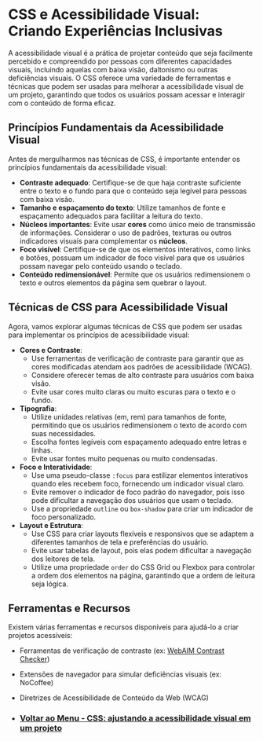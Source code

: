 # CSS e Acessibilidade Visual: Criando Experiências Inclusivas

A acessibilidade visual é a prática de projetar conteúdo que seja facilmente percebido e compreendido por pessoas com diferentes capacidades visuais, incluindo aquelas com baixa visão, daltonismo ou outras deficiências visuais. O CSS oferece uma variedade de ferramentas e técnicas que podem ser usadas para melhorar a acessibilidade visual de um projeto, garantindo que todos os usuários possam acessar e interagir com o conteúdo de forma eficaz.

## Princípios Fundamentais da Acessibilidade Visual

Antes de mergulharmos nas técnicas de CSS, é importante entender os princípios fundamentais da acessibilidade visual:

- **Contraste adequado**: Certifique-se de que haja contraste suficiente entre o texto e o fundo para que o conteúdo seja legível para pessoas com baixa visão.
- **Tamanho e espaçamento do texto**: Utilize tamanhos de fonte e espaçamento adequados para facilitar a leitura do texto.
- **Núcleos importantes**: Evite usar **cores** como único meio de transmissão de informações. Considerar o uso de padrões, texturas ou outros indicadores visuais para complementar os **núcleos**.
- **Foco visível**: Certifique-se de que os elementos interativos, como links e botões, possuam um indicador de foco visível para que os usuários possam navegar pelo conteúdo usando o teclado.
- **Conteúdo redimensionável**: Permite que os usuários redimensionem o texto e outros elementos da página sem quebrar o layout.

## Técnicas de CSS para Acessibilidade Visual

Agora, vamos explorar algumas técnicas de CSS que podem ser usadas para implementar os princípios de acessibilidade visual:

- **Cores e Contraste**:
  - Use ferramentas de verificação de contraste para garantir que as cores modificadas atendam aos padrões de acessibilidade (WCAG).
  - Considere oferecer temas de alto contraste para usuários com baixa visão.
  - Evite usar cores muito claras ou muito escuras para o texto e o fundo.
- **Tipografia**:
  - Utilize unidades relativas (em, rem) para tamanhos de fonte, permitindo que os usuários redimensionem o texto de acordo com suas necessidades.
  - Escolha fontes legíveis com espaçamento adequado entre letras e linhas.
  - Evite usar fontes muito pequenas ou muito condensadas.
- **Foco e Interatividade**:
  - Use uma pseudo-classe `:focus` para estilizar elementos interativos quando eles recebem foco, fornecendo um indicador visual claro.
  - Evite remover o indicador de foco padrão do navegador, pois isso pode dificultar a navegação dos usuários que usam o teclado.
  - Use a propriedade `outline` ou `box-shadow` para criar um indicador de foco personalizado.
- **Layout e Estrutura**:
  - Use CSS para criar layouts flexíveis e responsivos que se adaptem a diferentes tamanhos de tela e preferências do usuário.
  - Evite usar tabelas de layout, pois elas podem dificultar a navegação dos leitores de tela.
  - Utilize uma propriedade `order` do CSS Grid ou Flexbox para controlar a ordem dos elementos na página, garantindo que a ordem de leitura seja lógica.

## Ferramentas e Recursos

Existem várias ferramentas e recursos disponíveis para ajudá-lo a criar projetos acessíveis:

- Ferramentas de verificação de contraste (ex: [WebAIM Contrast Checker](https://webaim.org/resources/contrastchecker/))
- Extensões de navegador para simular deficiências visuais (ex: NoCoffee)
- Diretrizes de Acessibilidade de Conteúdo da Web (WCAG)

- ### [Voltar ao Menu - CSS: ajustando a acessibilidade visual em um projeto](../menu.md)
